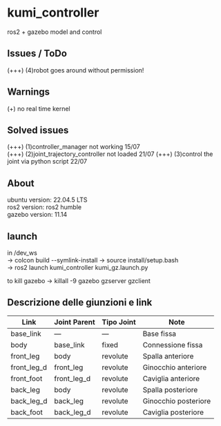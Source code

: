 # kumi_controller
ros2 + gazebo model and control


## Issues / ToDo
(+++) (4)robot goes around without permission!


## Warnings
(+) no real time kernel

## Solved issues
(+++) (1)controller_manager not working             15/07    
(+++) (2)joint_trajectory_controller not loaded     21/07
(+++) (3)control the joint via python script        22/07

## About
ubuntu version: 22.04.5 LTS  
ros2 version: ros2 humble  
gazebo version: 11.14

## launch
in /dev_ws  
-> colcon build --symlink-install 
-> source install/setup.bash  
-> ros2 launch kumi_controller kumi_gz.launch.py

to kill gazebo
-> killall -9 gazebo gzserver gzclient


## Descrizione delle giunzioni e link

| Link         | Joint Parent     | Tipo Joint | Note                    |
|--------------|------------------|------------|-------------------------|
| base_link    | —                | —          | Base fissa              |
| body         | base_link        | fixed      | Connessione fissa       |
| front_leg    | body             | revolute   | Spalla anteriore        |
| front_leg_d  | front_leg        | revolute   | Ginocchio anteriore     |
| front_foot   | front_leg_d      | revolute   | Caviglia anteriore      |
| back_leg     | body             | revolute   | Spalla posteriore       |
| back_leg_d   | back_leg         | revolute   | Ginocchio posteriore    |
| back_foot    | back_leg_d       | revolute   | Caviglia posteriore   
